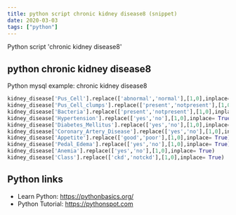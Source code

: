 ```yaml
---
title: python script chronic kidney disease8 (snippet)
date: 2020-03-03
tags: ["python"]
---
```

Python script 'chronic kidney disease8'


## python chronic kidney disease8

Python mysql example: chronic kidney disease8

```python
kidney_disease['Pus_Cell'].replace(['abnormal','normal'],[1,0],inplace= True)
kidney_disease['Pus_Cell_clumps'].replace(['present','notpresent'],[1,0],inplace= True)
kidney_disease['Bacteria'].replace(['present','notpresent'],[1,0],inplace= True)
kidney_disease['Hypertension'].replace(['yes','no'],[1,0],inplace= True)
kidney_disease['Diabetes_Mellitus'].replace(['yes','no'],[1,0],inplace= True)
kidney_disease['Coronary_Artery_Disease'].replace(['yes','no'],[1,0],inplace= True)
kidney_disease['Appetite'].replace(['good','poor'],[1,0],inplace= True)
kidney_disease['Pedal_Edema'].replace(['yes','no'],[1,0],inplace= True)
kidney_disease['Anemia'].replace(['yes','no'],[1,0],inplace= True)
kidney_disease['Class'].replace(['ckd','notckd'],[1,0],inplace= True)

```

## Python links

- Learn Python: https://pythonbasics.org/
- Python Tutorial: https://pythonspot.com
